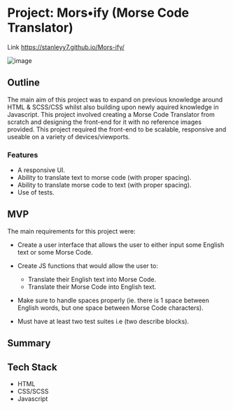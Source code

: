 # Project: Mors•ify (Morse Code Translator)

Link https://stanleyy7.github.io/Mors-ify/

![image](https://user-images.githubusercontent.com/119549394/211766257-dadbbf7e-8b4a-46ee-a051-7193ee958c1b.png)

## Outline

The main aim of this project was to expand on previous knowledge around HTML & SCSS/CSS whilst also building upon newly aquired knowledge in Javascript. This project involved creating a Morse Code Translator from scratch and designing the front-end for it with no reference images provided. This project required the front-end to be scalable, responsive and useable on a variety of devices/viewports.

### Features

- A responsive UI.
- Ability to translate text to morse code (with proper spacing).
- Ability to translate morse code to text (with proper spacing).
- Use of tests.

## MVP

The main requirements for this project were:

- Create a user interface that allows the user to either input some English text or some Morse Code.
- Create JS functions that would allow the user to:

  - Translate their English text into Morse Code.
  - Translate their Morse Code into English text.

- Make sure to handle spaces properly (ie. there is 1 space between English words, but one space between Morse Code characters).
- Must have at least two test suites i.e (two describe blocks).

## Summary

## Tech Stack

- HTML
- CSS/SCSS
- Javascript
